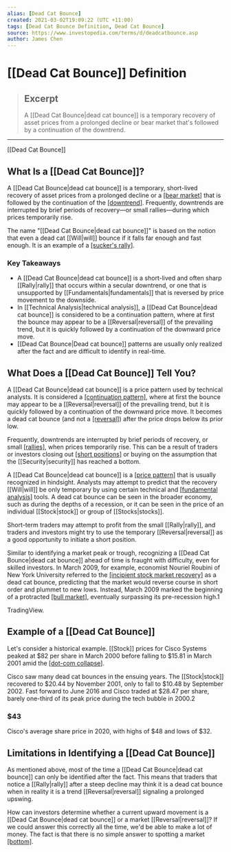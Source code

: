 ```yaml
---
alias: [Dead Cat Bounce]
created: 2021-03-02T19:09:22 (UTC +11:00)
tags: [Dead Cat Bounce Definition, Dead Cat Bounce]
source: https://www.investopedia.com/terms/d/deadcatbounce.asp
author: James Chen
---
```


# [[Dead Cat Bounce]] Definition

> ## Excerpt
> A [[Dead Cat Bounce|dead cat bounce]] is a temporary recovery of asset prices from a prolonged decline or bear market that's followed by a continuation of the downtrend.

---

[[Dead Cat Bounce]]
## What Is a [[Dead Cat Bounce]]?

A [[Dead Cat Bounce|dead cat bounce]] is a temporary, short-lived recovery of asset prices from a prolonged decline or a [[bear market]](https://www.investopedia.com/terms/b/bearmarket.asp) that is followed by the continuation of the [[downtrend]](https://www.investopedia.com/terms/d/downtrend.asp). Frequently, downtrends are interrupted by brief periods of recovery—or small rallies—during which prices temporarily rise.

The name "[[Dead Cat Bounce|dead cat bounce]]" is based on the notion that even a dead cat [[Will|will]] bounce if it falls far enough and fast enough. It is an example of a [[sucker's rally]](https://www.investopedia.com/terms/s/sucker-[[Rally|rally]].asp).

### Key Takeaways

-   A [[Dead Cat Bounce|dead cat bounce]] is a short-lived and often sharp [[Rally|rally]] that occurs within a secular downtrend, or one that is unsupported by [[Fundamentals|fundamentals]] that is reversed by price movement to the downside.
-   In [[Technical Analysis|technical analysis]], a [[Dead Cat Bounce|dead cat bounce]] is considered to be a continuation pattern, where at first the bounce may appear to be a [[Reversal|reversal]] of the prevailing trend, but it is quickly followed by a continuation of the downward price move. 
-   [[Dead Cat Bounce|Dead cat bounce]] patterns are usually only realized after the fact and are difficult to identify in real-time.

## What Does a [[Dead Cat Bounce]] Tell You?

A [[Dead Cat Bounce|dead cat bounce]] is a price pattern used by technical analysts. It is considered a [[continuation pattern]](https://www.investopedia.com/terms/c/continuationpattern.asp), where at first the bounce may appear to be a [[Reversal|reversal]] of the prevailing trend, but it is quickly followed by a continuation of the downward price move. It becomes a dead cat bounce (and not a [[reversal]](https://www.investopedia.com/terms/r/reversal.asp)) after the price drops below its prior low.

Frequently, downtrends are interrupted by brief periods of recovery, or small [[rallies]](https://www.investopedia.com/terms/r/[[Rally|rally]].asp), when prices temporarily rise. This can be a result of traders or investors closing out [[short positions]](https://www.investopedia.com/terms/s/short.asp) or buying on the assumption that the [[Security|security]] has reached a bottom.

A [[Dead Cat Bounce|dead cat bounce]] is a [[price pattern]](https://www.investopedia.com/articles/technical/112601.asp) that is usually recognized in hindsight. Analysts may attempt to predict that the recovery [[Will|will]] be only temporary by using certain technical and [[fundamental analysis]](https://www.investopedia.com/terms/f/fundamentalanalysis.asp) tools. A dead cat bounce can be seen in the broader economy, such as during the depths of a recession, or it can be seen in the price of an individual [[Stock|stock]] or group of [[Stocks|stocks]].

Short-term traders may attempt to profit from the small [[Rally|rally]], and traders and investors might try to use the temporary [[Reversal|reversal]] as a good opportunity to initiate a short position.

Similar to identifying a market peak or trough, recognizing a [[Dead Cat Bounce|dead cat bounce]] ahead of time is fraught with difficulty, even for skilled investors. In March 2009, for example, economist Nouriel Roubini of New York University referred to the [[incipient stock market recovery]](https://www.calculatedriskblog.com/2009/03/roubini-reflections-on-latest-suckers.html) as a dead cat bounce, predicting that the market would reverse course in short order and plummet to new lows. Instead, March 2009 marked the beginning of a protracted [[bull market]](https://www.investopedia.com/terms/b/bullmarket.asp), eventually surpassing its pre-recession high.1

TradingView.

## Example of a [[Dead Cat Bounce]]

Let's consider a historical example. [[Stock]] prices for Cisco Systems peaked at $82 per share in March 2000 before falling to $15.81 in March 2001 amid the [[dot-com collapse]](https://www.investopedia.com/terms/d/dotcom-bubble.asp).

Cisco saw many dead cat bounces in the ensuing years. The [[Stock|stock]] recovered to $20.44 by November 2001, only to fall to $10.48 by September 2002. Fast forward to June 2016 and Cisco traded at $28.47 per share, barely one-third of its peak price during the tech bubble in 2000.2

### $43

Cisco's average share price in 2020, with highs of $48 and lows of $32.

## Limitations in Identifying a [[Dead Cat Bounce]]

As mentioned above, most of the time a [[Dead Cat Bounce|dead cat bounce]] can only be identified after the fact. This means that traders that notice a [[Rally|rally]] after a steep decline may think it is a dead cat bounce when in reality it is a trend [[Reversal|reversal]] signaling a prolonged upswing.

How can investors determine whether a current upward movement is a [[Dead Cat Bounce|dead cat bounce]] or a market [[Reversal|reversal]]? If we could answer this correctly all the time, we'd be able to make a lot of money. The fact is that there is no simple answer to spotting a market [[bottom]](https://www.investopedia.com/terms/b/bottom.asp).
